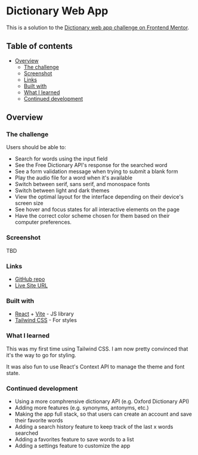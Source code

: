# Dictionary Web App

This is a solution to the [Dictionary web app challenge on Frontend Mentor](https://www.frontendmentor.io/challenges/dictionary-web-app-h5wwnyuKFL).

## Table of contents

- [Overview](#overview)
  - [The challenge](#the-challenge)
  - [Screenshot](#screenshot)
  - [Links](#links)
  - [Built with](#built-with)
  - [What I learned](#what-i-learned)
  - [Continued development](#continued-development)

## Overview

### The challenge

Users should be able to:

- Search for words using the input field
- See the Free Dictionary API's response for the searched word
- See a form validation message when trying to submit a blank form
- Play the audio file for a word when it's available
- Switch between serif, sans serif, and monospace fonts
- Switch between light and dark themes
- View the optimal layout for the interface depending on their device's screen size
- See hover and focus states for all interactive elements on the page
- Have the correct color scheme chosen for them based on their computer preferences.

### Screenshot

TBD

### Links

- [GitHub repo](https://github.com/dominicva/dictionary-app)
- [Live Site URL](https://dictionary-app-liart.vercel.app/)

### Built with

- [React](https://reactjs.org/) + [Vite](https://vitejs.dev/) - JS library
- [Tailwind CSS](https://tailwindcss.com/) - For styles

### What I learned

This was my first time using Tailwind CSS. I am now pretty convinced that it's the way to go for styling.

It was also fun to use React's Context API to manage the theme and font state.

### Continued development

- Using a more comphrensive dictionary API (e.g. Oxford Dictionary API)
- Adding more features (e.g. synonyms, antonyms, etc.)
- Making the app full stack, so that users can create an account and save their favorite words
- Adding a search history feature to keep track of the last x words searched
- Adding a favorites feature to save words to a list
- Adding a settings feature to customize the app

